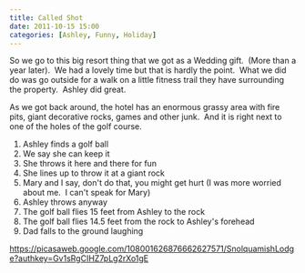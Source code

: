 ```yaml
---
title: Called Shot
date: 2011-10-15 15:00
categories: [Ashley, Funny, Holiday]
---
```

So we go to this big resort thing that we got as a Wedding gift.  (More than a year later).  We had a lovely time but that is hardly the point.  What we did do was go outside for a walk on a little fitness trail they have surrounding the property.  Ashley did great.

As we got back around, the hotel has an enormous grassy area with fire pits, giant decorative rocks, games and other junk.  And it is right next to one of the holes of the golf course.
<ol>
	<li>Ashley finds a golf ball</li>
	<li>We say she can keep it</li>
	<li>She throws it here and there for fun</li>
	<li>She lines up to throw it at a giant rock</li>
	<li>Mary and I say, don't do that, you might get hurt (I was more worried about me.  I can't speak for Mary)</li>
	<li>Ashley throws anyway</li>
	<li>The golf ball flies 15 feet from Ashley to the rock</li>
	<li>The golf ball flies 14.5 feet from the rock to Ashley's forehead</li>
	<li>Dad falls to the ground laughing</li>
</ol>
<a href="https://picasaweb.google.com/108001626876662627571/SnolquamishLodge?authkey=Gv1sRgCIHZ7pLg2rXo1gE">https://picasaweb.google.com/108001626876662627571/SnolquamishLodge?authkey=Gv1sRgCIHZ7pLg2rXo1gE</a>
